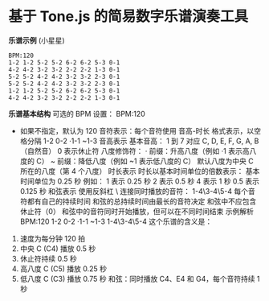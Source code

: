 # 基于 Tone.js 的简易数字乐谱演奏工具

**乐谱示例**
(小星星)
```
BPM:120
1-2 1-2 5-2 5-2 6-2 6-2 5-3 0-1
4-2 4-2 3-2 3-2 2-2 2-2 1-3 0-1
5-2 5-2 4-2 4-2 3-2 3-2 2-3 0-1
5-2 5-2 4-2 4-2 3-2 3-2 2-3 0-1
1-2 1-2 5-2 5-2 6-2 6-2 5-3 0-1
4-2 4-2 3-2 3-2 2-2 2-2 1-3 0-1
```
**乐谱基本结构**
可选的 BPM 设置：
   BPM:120
- 如果不指定，默认为 120
音符表示：每个音符使用 音高-时长 格式表示，以空格分隔
   1-2 0-2 ·1-1 ~1-3
音高表示
基本音高：
1 到 7 对应 C, D, E, F, G, A, B（自然音）
0 表示休止符
八度修饰符：
· 前缀：升高八度（例如 ·1 表示高八度的 C）
~ 前缀：降低八度（例如 ~1 表示低八度的 C）
默认八度为中央 C 所在的八度（第 4 个八度）
时长表示
时长以基本时间单位的倍数表示：
基本时间单位为 0.25 秒
例如：
1 表示 0.25 秒
2 表示 0.5 秒
4 表示 1 秒
0.5 表示 0.125 秒
和弦表示
使用反斜杠 \ 连接同时播放的音符：
1-4\3-4\5-4
每个音符都有自己的持续时间
和弦的总持续时间由最长的音符决定
和弦中不应包含休止符（0）
和弦中的音符同时开始播放，但可以在不同时间结束
示例解析
BPM:120
1-2 0-2 ·1-1 ~1-3 1-4\3-4\5-4
这个乐谱的含义是：
1. 速度为每分钟 120 拍
2. 中央 C (C4) 播放 0.5 秒
3. 休止符持续 0.5 秒
4. 高八度 C (C5) 播放 0.25 秒
5. 低八度 C (C3) 播放 0.75 秒
和弦：同时播放 C4、E4 和 G4，每个音符持续 1 秒
